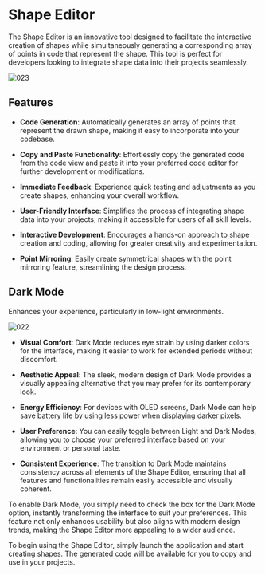# Shape Editor

The Shape Editor is an innovative tool designed to facilitate the interactive creation of shapes while simultaneously generating a corresponding array of points in code that represent the shape. This tool is perfect for developers looking to integrate shape data into their projects seamlessly.


![023](https://github.com/user-attachments/assets/a3785b9f-f380-455d-a561-4f6b1b93695e)


## Features

- **Code Generation**: Automatically generates an array of points that represent the drawn shape, making it easy to incorporate into your codebase.
  
- **Copy and Paste Functionality**: Effortlessly copy the generated code from the code view and paste it into your preferred code editor for further development or modifications.

- **Immediate Feedback**: Experience quick testing and adjustments as you create shapes, enhancing your overall workflow.

- **User-Friendly Interface**: Simplifies the process of integrating shape data into your projects, making it accessible for users of all skill levels.

- **Interactive Development**: Encourages a hands-on approach to shape creation and coding, allowing for greater creativity and experimentation.

- **Point Mirroring**: Easily create symmetrical shapes with the point mirroring feature, streamlining the design process.

  

## Dark Mode

Enhances your experience, particularly in low-light environments. 
  
![022](https://github.com/user-attachments/assets/30dfd866-5653-4cfa-9765-4d6d3ef6231b)



- **Visual Comfort**: Dark Mode reduces eye strain by using darker colors for the interface, making it easier to work for extended periods without discomfort.

- **Aesthetic Appeal**: The sleek, modern design of Dark Mode provides a visually appealing alternative that you may prefer for its contemporary look.

- **Energy Efficiency**: For devices with OLED screens, Dark Mode can help save battery life by using less power when displaying darker pixels.

- **User Preference**: You can easily toggle between Light and Dark Modes, allowing you to choose your preferred interface based on your environment or personal taste.

- **Consistent Experience**: The transition to Dark Mode maintains consistency across all elements of the Shape Editor, ensuring that all features and functionalities remain easily accessible and visually coherent.

To enable Dark Mode, you simply need to check the box for the Dark Mode option, instantly transforming the interface to suit your preferences. This feature not only enhances usability but also aligns with modern design trends, making the Shape Editor more appealing to a wider audience.

To begin using the Shape Editor, simply launch the application and start creating shapes. The generated code will be available for you to copy and use in your projects.



